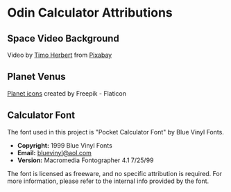 # Odin Calculator Attributions

## Space Video Background
Video by [Timo Herbert](https://pixabay.com/users/th-dark-media-187580/?utm_source=link-attribution&utm_medium=referral&utm_campaign=video&utm_content=2381) from [Pixabay](https://pixabay.com//?utm_source=link-attribution&utm_medium=referral&utm_campaign=video&utm_content=2381)

## Planet Venus
[Planet icons](https://www.flaticon.com/free-icons/planet) created by Freepik - Flaticon

## Calculator Font
The font used in this project is "Pocket Calculator Font" by Blue Vinyl Fonts.

- **Copyright:** 1999 Blue Vinyl Fonts
- **Email:** bluevinyl@aol.com
- **Version:** Macromedia Fontographer 4.1 7/25/99

The font is licensed as freeware, and no specific attribution is required. For more information, please refer to the internal info provided by the font.
